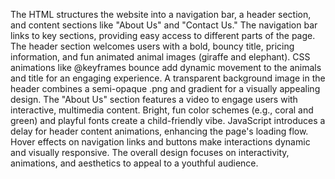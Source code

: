 The HTML structures the website into a navigation bar, a header section, and content sections like "About Us" and "Contact Us."
The navigation bar links to key sections, providing easy access to different parts of the page.
The header section welcomes users with a bold, bouncy title, pricing information, and fun animated animal images (giraffe and elephant).
CSS animations like @keyframes bounce add dynamic movement to the animals and title for an engaging experience.
A transparent background image in the header combines a semi-opaque .png and gradient for a visually appealing design.
The "About Us" section features a video to engage users with interactive, multimedia content.
Bright, fun color schemes (e.g., coral and green) and playful fonts create a child-friendly vibe.
JavaScript introduces a delay for header content animations, enhancing the page's loading flow.
Hover effects on navigation links and buttons make interactions dynamic and visually responsive.
The overall design focuses on interactivity, animations, and aesthetics to appeal to a youthful audience.
